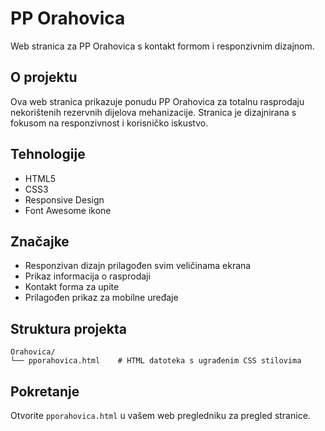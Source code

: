 # PP Orahovica

Web stranica za PP Orahovica s kontakt formom i responzivnim dizajnom.

## O projektu

Ova web stranica prikazuje ponudu PP Orahovica za totalnu rasprodaju nekorištenih rezervnih dijelova mehanizacije. Stranica je dizajnirana s fokusom na responzivnost i korisničko iskustvo.

## Tehnologije

- HTML5
- CSS3
- Responsive Design
- Font Awesome ikone

## Značajke

- Responzivan dizajn prilagođen svim veličinama ekrana
- Prikaz informacija o rasprodaji
- Kontakt forma za upite
- Prilagođen prikaz za mobilne uređaje

## Struktura projekta

```
Orahovica/
└── pporahovica.html    # HTML datoteka s ugrađenim CSS stilovima
```

## Pokretanje

Otvorite `pporahovica.html` u vašem web pregledniku za pregled stranice.

